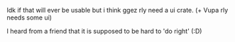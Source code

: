 Idk if that will ever be usable but i think ggez rly need a ui crate. (+ Vupa rly needs some ui)

I heard from a friend that it is supposed to be hard to 'do right' (:D)
